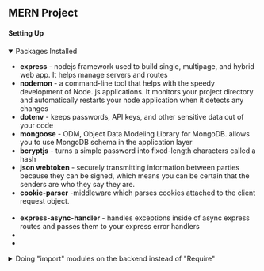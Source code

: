 ## MERN Project 

#### Setting Up

<details open>
<summary>Packages Installed</summary>
<ul>
    <li><strong>express</strong> - nodejs framework used to build single, multipage, and hybrid web app. It helps manage servers and routes</li>
    <li><strong>nodemon</strong> -  a command-line tool that helps with the speedy development of Node. js applications. It monitors your project directory and automatically restarts your node application when it detects any changes</li>
    <li><strong>dotenv</strong> - keeps passwords, API keys, and other sensitive data out of your code</li>
    <li><strong>mongoose</strong> - ODM, Object Data Modeling Library for MongoDB. allows you to use MongoDB schema in the application layer</li>
    <li><strong>bcryptjs</strong> - turns a simple password into fixed-length characters called a hash</li>
    <li><strong>json webtoken</strong> - securely transmitting information between parties because they can be signed, which means you can be certain that the senders are who they say they are.</li>
    <li><strong>cookie-parser</strong> -middleware which parses cookies attached to the client request object.</li>
    </br>
    <li><strong>express-async-handler</strong> - handles exceptions inside of async express routes and passes them to your express error handlers</li>
    <li><strong></strong></li>
    <li><strong></strong></li>
</ul>
</details>

<details>
<summary>Doing "import" modules on the backend instead of "Require" </summary>
- Adding <code>  "type": "module",
</code> to the package.json file

</details>
